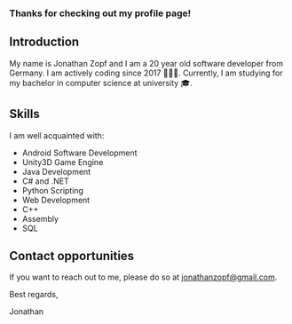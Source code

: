 ### Thanks for checking out my profile page!

## Introduction

My name is Jonathan Zopf and I am a 20 year old software developer from Germany. I am actively coding since 2017 👨🏻‍💻. Currently, I am studying for my bachelor in computer science at university 🎓.

## Skills

I am well acquainted with:
 - Android Software Development 
 - Unity3D Game Engine
 - Java Development
 - C# and .NET
 - Python Scripting
 - Web Development
 - C++
 - Assembly
 - SQL
 
<!--Since I have started programming I have already released several games. My most popular game is Money Clicker with 1 Million installs.
-->

## Contact opportunities
If you want to reach out to me, please do so at jonathanzopf@gmail.com.

Best regards,

Jonathan
